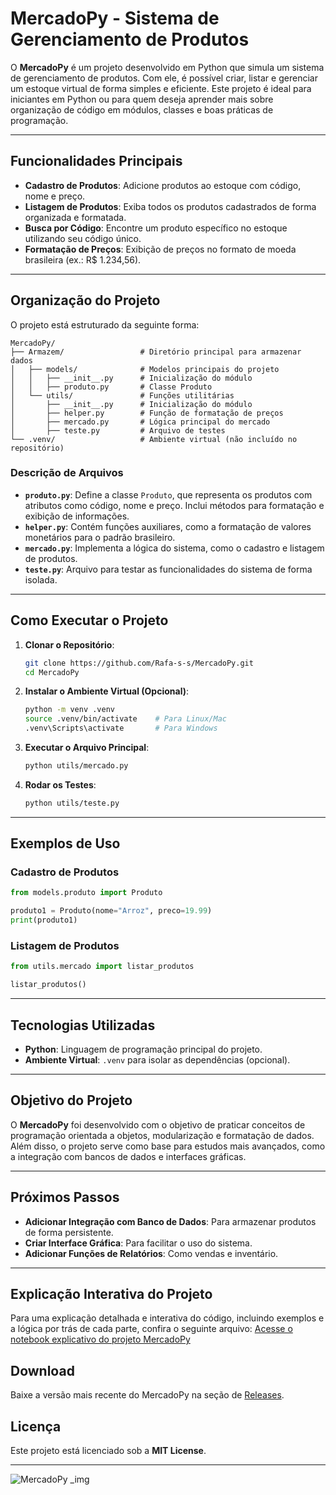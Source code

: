 # MercadoPy - Sistema de Gerenciamento de Produtos

O **MercadoPy** é um projeto desenvolvido em Python que simula um sistema de gerenciamento de produtos. Com ele, é possível criar, listar e gerenciar um estoque virtual de forma simples e eficiente. Este projeto é ideal para iniciantes em Python ou para quem deseja aprender mais sobre organização de código em módulos, classes e boas práticas de programação.

---

## Funcionalidades Principais

- **Cadastro de Produtos**: Adicione produtos ao estoque com código, nome e preço.
- **Listagem de Produtos**: Exiba todos os produtos cadastrados de forma organizada e formatada.
- **Busca por Código**: Encontre um produto específico no estoque utilizando seu código único.
- **Formatação de Preços**: Exibição de preços no formato de moeda brasileira (ex.: R$ 1.234,56).

---

## Organização do Projeto

O projeto está estruturado da seguinte forma:

```
MercadoPy/
├── Armazem/                 # Diretório principal para armazenar dados
│   ├── models/              # Modelos principais do projeto
│   │   ├── __init__.py      # Inicialização do módulo
│   │   ├── produto.py       # Classe Produto
│   └── utils/               # Funções utilitárias
│       ├── __init__.py      # Inicialização do módulo
│       ├── helper.py        # Função de formatação de preços
│       ├── mercado.py       # Lógica principal do mercado
│       ├── teste.py         # Arquivo de testes
└── .venv/                   # Ambiente virtual (não incluído no repositório)
```

### **Descrição de Arquivos**

- **`produto.py`**: Define a classe `Produto`, que representa os produtos com atributos como código, nome e preço. Inclui métodos para formatação e exibição de informações.
- **`helper.py`**: Contém funções auxiliares, como a formatação de valores monetários para o padrão brasileiro.
- **`mercado.py`**: Implementa a lógica do sistema, como o cadastro e listagem de produtos.
- **`teste.py`**: Arquivo para testar as funcionalidades do sistema de forma isolada.

---

## Como Executar o Projeto

1. **Clonar o Repositório**:
   ```bash
   git clone https://github.com/Rafa-s-s/MercadoPy.git
   cd MercadoPy
   ```

2. **Instalar o Ambiente Virtual (Opcional)**:
   ```bash
   python -m venv .venv
   source .venv/bin/activate    # Para Linux/Mac
   .venv\Scripts\activate       # Para Windows
   ```

3. **Executar o Arquivo Principal**:
   ```bash
   python utils/mercado.py
   ```

4. **Rodar os Testes**:
   ```bash
   python utils/teste.py
   ```

---

## Exemplos de Uso

### Cadastro de Produtos
```python
from models.produto import Produto

produto1 = Produto(nome="Arroz", preco=19.99)
print(produto1)
```

### Listagem de Produtos
```python
from utils.mercado import listar_produtos

listar_produtos()
```

---

## Tecnologias Utilizadas

- **Python**: Linguagem de programação principal do projeto.
- **Ambiente Virtual**: `.venv` para isolar as dependências (opcional).

---

## Objetivo do Projeto

O **MercadoPy** foi desenvolvido com o objetivo de praticar conceitos de programação orientada a objetos, modularização e formatação de dados. Além disso, o projeto serve como base para estudos mais avançados, como a integração com bancos de dados e interfaces gráficas.

---

## Próximos Passos

- **Adicionar Integração com Banco de Dados**: Para armazenar produtos de forma persistente.
- **Criar Interface Gráfica**: Para facilitar o uso do sistema.
- **Adicionar Funções de Relatórios**: Como vendas e inventário.

---
## Explicação Interativa do Projeto
Para uma explicação detalhada e interativa do código, incluindo exemplos e a lógica por trás de cada parte, confira o seguinte arquivo:
[Acesse o notebook explicativo do projeto MercadoPy](https://github.com/Rafa-s-s/MercadoPy_Projeto_Python/blob/main/MercadoPy_Explica%C3%A7%C3%A3o.ipynb)

## Download
Baixe a versão mais recente do MercadoPy na seção de [Releases](https://github.com/Rafa-s-s/MercadoPy_Projeto_Python/releases/tag/v1.0.0).

## Licença

Este projeto está licenciado sob a **MIT License**.

---
![MercadoPy _img](https://github.com/user-attachments/assets/3463f750-2ad3-40b1-898d-97bf79bd6a99)
